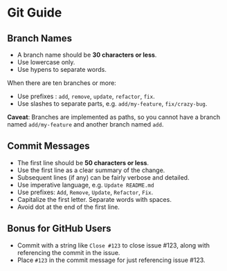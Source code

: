 # Git Guide

## Branch Names

- A branch name should be **30 characters or less**.
- Use lowercase only.
- Use hypens to separate words.

When there are ten branches or more:

- Use prefixes : `add`, `remove`, `update`, `refactor`, `fix`.
- Use slashes to separate parts, e.g. `add/my-feature`, `fix/crazy-bug`.

**Caveat**: Branches are implemented as paths, so you cannot have a branch
named `add/my-feature` and another branch named `add`.

## Commit Messages

- The first line should be **50 characters or less**.
- Use the first line as a clear summary of the change.
- Subsequent lines (if any) can be fairly verbose and detailed.
- Use imperative language, e.g. `Update README.md`
- Use prefixes: `Add`, `Remove`, `Update`, `Refactor`, `Fix`.
- Capitalize the first letter. Separate words with spaces.
- Avoid dot at the end of the first line.

## Bonus for GitHub Users

- Commit with a string like `Close #123` to close issue #123, along with
referencing the commit in the issue.
- Place `#123` in the commit message for just referencing issue #123.